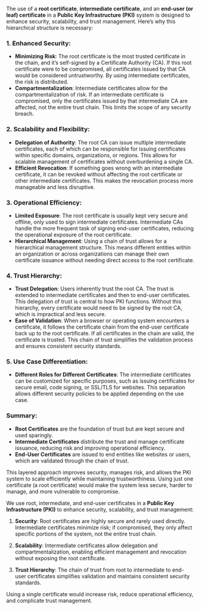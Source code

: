 The use of a **root certificate**, **intermediate certificate**, and an **end-user (or leaf) certificate** in a **Public Key Infrastructure (PKI)** system is designed to enhance security, scalability, and trust management. Here’s why this hierarchical structure is necessary:

### 1. **Enhanced Security**:
   - **Minimizing Risk**: The root certificate is the most trusted certificate in the chain, and it’s self-signed by a Certificate Authority (CA). If this root certificate were to be compromised, all certificates issued by that CA would be considered untrustworthy. By using intermediate certificates, the risk is distributed.
   - **Compartmentalization**: Intermediate certificates allow for the compartmentalization of risk. If an intermediate certificate is compromised, only the certificates issued by that intermediate CA are affected, not the entire trust chain. This limits the scope of any security breach.

### 2. **Scalability and Flexibility**:
   - **Delegation of Authority**: The root CA can issue multiple intermediate certificates, each of which can be responsible for issuing certificates within specific domains, organizations, or regions. This allows for scalable management of certificates without overburdening a single CA.
   - **Efficient Revocation**: If something goes wrong with an intermediate certificate, it can be revoked without affecting the root certificate or other intermediate certificates. This makes the revocation process more manageable and less disruptive.

### 3. **Operational Efficiency**:
   - **Limited Exposure**: The root certificate is usually kept very secure and offline, only used to sign intermediate certificates. Intermediate CAs handle the more frequent task of signing end-user certificates, reducing the operational exposure of the root certificate.
   - **Hierarchical Management**: Using a chain of trust allows for a hierarchical management structure. This means different entities within an organization or across organizations can manage their own certificate issuance without needing direct access to the root certificate.

### 4. **Trust Hierarchy**:
   - **Trust Delegation**: Users inherently trust the root CA. The trust is extended to intermediate certificates and then to end-user certificates. This delegation of trust is central to how PKI functions. Without this hierarchy, every certificate would need to be signed by the root CA, which is impractical and less secure.
   - **Ease of Validation**: When a browser or operating system encounters a certificate, it follows the certificate chain from the end-user certificate back up to the root certificate. If all certificates in the chain are valid, the certificate is trusted. This chain of trust simplifies the validation process and ensures consistent security standards.

### 5. **Use Case Differentiation**:
   - **Different Roles for Different Certificates**: The intermediate certificates can be customized for specific purposes, such as issuing certificates for secure email, code signing, or SSL/TLS for websites. This separation allows different security policies to be applied depending on the use case.

### Summary:
- **Root Certificates** are the foundation of trust but are kept secure and used sparingly.
- **Intermediate Certificates** distribute the trust and manage certificate issuance, reducing risk and improving operational efficiency.
- **End-User Certificates** are issued to end entities like websites or users, which are validated through the chain of trust.

This layered approach improves security, manages risk, and allows the PKI system to scale efficiently while maintaining trustworthiness. Using just one certificate (a root certificate) would make the system less secure, harder to manage, and more vulnerable to compromise.




We use root, intermediate, and end-user certificates in a **Public Key Infrastructure (PKI)** to enhance security, scalability, and trust management:

1. **Security**: Root certificates are highly secure and rarely used directly. Intermediate certificates minimize risk; if compromised, they only affect specific portions of the system, not the entire trust chain.

2. **Scalability**: Intermediate certificates allow delegation and compartmentalization, enabling efficient management and revocation without exposing the root certificate.

3. **Trust Hierarchy**: The chain of trust from root to intermediate to end-user certificates simplifies validation and maintains consistent security standards.

Using a single certificate would increase risk, reduce operational efficiency, and complicate trust management.